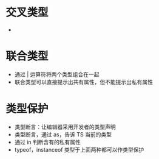 # 交叉类型
* 

# 联合类型
* 通过 | 运算符将两个类型组合在一起
* 联合类型可以直接提示出共有属性，但不能提示出私有属性

# 类型保护
* 类型断言：让编辑器采用开发者的类型声明
* 类型断言，通过 as，告诉 TS 当前的类型
* 通过 in 判断含有的私有属性
* typeof，instanceof 类型于上面两种都可以作类型保护